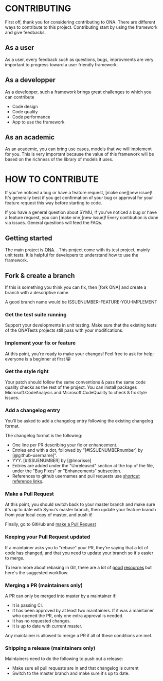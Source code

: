 # CONTRIBUTING

First off, thank you for considering contributing to ONA. There are different ways to contribute to this project.
Contributing start by using the framework and give feedbacks.

## As a user
As a user, every feedback such as questions, bugs, improvments are very important to progress toward a user friendly framework.

## As a developper
As a developper, such a framework brings great challenges to which you can contribute
* Code design
* Code quality
* Code performance
* App to use the framework

## As an academic
As an academic, you can bring use cases, models that we will implement for you.
This is very important because the value of this framework will be based on the richness of the library of models it uses.

# HOW TO CONTRIBUTE
If you've noticed a bug or have a feature request, [make one][new issue]! It's
generally best if you get confirmation of your bug or approval for your feature
request this way before starting to code.

If you have a general question about SYMU, If you've noticed a bug or have a feature request, you can [make one][new issue]!
Every contibution is done via issues.
General questions will feed the FAQs.

## Getting started

The main project is [ONA](https://github.com/lmorisse/ONA/tree/master/SourceCode/ONA). .
This project come with its test project, mainly unit tests. It is helpful for developers to understand how to use the framework.


## Fork & create a branch

If this is something you think you can fix, then [fork ONA] and create
a branch with a descriptive name.

A good branch name would be ISSUENUMBER-FEATURE-YOU-IMPLEMENT

### Get the test suite running
Support your developments in unit testing.
Make sure that the existing tests of the ONATests projects still pass with your modifications.

### Implement your fix or feature

At this point, you're ready to make your changes! Feel free to ask for help;
everyone is a beginner at first :smile_cat:

### Get the style right

Your patch should follow the same conventions & pass the same code quality
checks as the rest of the project.
You can install packages Microsoft.CodeAnalysis and Microsoft.CodeQuality to check & fix style issues.

### Add a changelog entry

You'll be asked to add a changelog
entry following the existing changelog format.

The changelog format is the following:

* One line per PR describing your fix or enhancement.
* Entries end with a dot, followed by "[#ISSUENUMBERnumber] by [@github-username]".
* YYY. [#ISSUENUMBER] by [@lmorisse]
* Entries are added under the "Unreleased" section at the top of the file, under
  the "Bug Fixes" or "Enhancements" subsection.
* References to github usernames and pull requests use [shortcut reference links].

### Make a Pull Request

At this point, you should switch back to your master branch and make sure it's
up to date with Symu's master branch, then update your feature branch from your local copy of master, and push it!

Finally, go to GitHub and [make a Pull Request][] 

### Keeping your Pull Request updated

If a maintainer asks you to "rebase" your PR, they're saying that a lot of code
has changed, and that you need to update your branch so it's easier to merge.

To learn more about rebasing in Git, there are a lot of [good][git rebasing]
[resources][interactive rebase] but here's the suggested workflow:

### Merging a PR (maintainers only)

A PR can only be merged into master by a maintainer if:

* It is passing CI.
* It has been approved by at least two maintainers. If it was a maintainer who
  opened the PR, only one extra approval is needed.
* It has no requested changes.
* It is up to date with current master.

Any maintainer is allowed to merge a PR if all of these conditions are
met.

### Shipping a release (maintainers only)

Maintainers need to do the following to push out a release:

* Make sure all pull requests are in and that changelog is current
* Switch to the master branch and make sure it's up to date.

[fork Active Admin]: https://help.github.com/articles/fork-a-repo
[make a pull request]: https://help.github.com/articles/creating-a-pull-request
[git rebasing]: http://git-scm.com/book/en/Git-Branching-Rebasing
[interactive rebase]: https://help.github.com/en/github/using-git/about-git-rebase
[shortcut reference links]: https://github.github.com/gfm/#shortcut-reference-link
